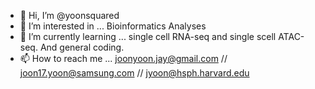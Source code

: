 - 👋 Hi, I’m @yoonsquared
- 👀 I’m interested in ... Bioinformatics Analyses
- 🌱 I’m currently learning ... single cell RNA-seq and single scell ATAC-seq. And general coding.
- 📫 How to reach me ... joonyoon.jay@gmail.com // joon17.yoon@samsung.com // jyoon@hsph.harvard.edu

<!---
yoonsquared/yoonsquared is a ✨ special ✨ repository because its `README.md` (this file) appears on your GitHub profile.
You can click the Preview link to take a look at your changes.
--->
